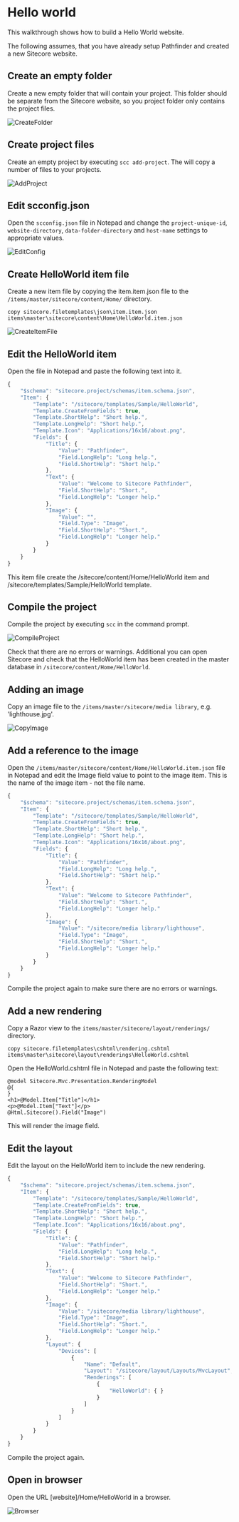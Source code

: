 # Hello world

This walkthrough shows how to build a Hello World website.

The following assumes, that you have already setup Pathfinder and created a new Sitecore website.

## Create an empty folder

Create a new empty folder that will contain your project. This folder should be separate from the
Sitecore website, so you project folder only contains the project files.

![CreateFolder](CreateFolder.png)

## Create project files

Create an empty project by executing `scc add-project`. The will copy a number of files to your projects.

![AddProject](AddProject.png)

## Edit scconfig.json

Open the `scconfig.json` file in Notepad and change the `project-unique-id`, `website-directory`,
`data-folder-directory` and `host-name` settings to appropriate values.

![EditConfig](EditConfig.png)

## Create HelloWorld item file

Create a new item file by copying the item.item.json file to the `/items/master/sitecore/content/Home/` directory.

```
copy sitecore.filetemplates\json\item.item.json items\master\sitecore\content\Home\HelloWorld.item.json
```

![CreateItemFile](CreateItemFile.png)

## Edit the HelloWorld item

Open the file in Notepad and paste the following text into it.

```js
{
    "$schema": "sitecore.project/schemas/item.schema.json",
    "Item": {
        "Template": "/sitecore/templates/Sample/HelloWorld",
        "Template.CreateFromFields": true,
        "Template.ShortHelp": "Short help.",
        "Template.LongHelp": "Short help.",
        "Template.Icon": "Applications/16x16/about.png",
        "Fields": {
            "Title": {
                "Value": "Pathfinder",
                "Field.LongHelp": "Long help.",
                "Field.ShortHelp": "Short help."
            },
            "Text": {
                "Value": "Welcome to Sitecore Pathfinder",
                "Field.ShortHelp": "Short.",
                "Field.LongHelp": "Longer help."
            },
            "Image": {
                "Value": "",
                "Field.Type": "Image",
                "Field.ShortHelp": "Short.",
                "Field.LongHelp": "Longer help."
            }
        }
    }
}
```

This item file create the /sitecore/content/Home/HelloWorld item and /sitecore/templates/Sample/HelloWorld template.

## Compile the project

Compile the project by executing `scc` in the command prompt. 

![CompileProject](CompileProject.png)

Check that there are no errors or warnings. Additional you can open Sitecore and check that the HelloWorld
item has been created in the master database in `/sitecore/content/Home/HelloWorld`.

## Adding an image

Copy an image file to the `/items/master/sitecore/media library`, e.g. 'lighthouse.jpg'.

![CopyImage](CopyImage.png)

## Add a reference to the image

Open the `/items/master/sitecore/content/Home/HelloWorld.item.json` file in Notepad and edit the Image field value
to point to the image item. This is the name of the image item - not the file name.

```js
{
    "$schema": "sitecore.project/schemas/item.schema.json",
    "Item": {
        "Template": "/sitecore/templates/Sample/HelloWorld",
        "Template.CreateFromFields": true,
        "Template.ShortHelp": "Short help.",
        "Template.LongHelp": "Short help.",
        "Template.Icon": "Applications/16x16/about.png",
        "Fields": {
            "Title": {
                "Value": "Pathfinder",
                "Field.LongHelp": "Long help.",
                "Field.ShortHelp": "Short help."
            },
            "Text": {
                "Value": "Welcome to Sitecore Pathfinder",
                "Field.ShortHelp": "Short.",
                "Field.LongHelp": "Longer help."
            },
            "Image": {
                "Value": "/sitecore/media library/lighthouse",
                "Field.Type": "Image",
                "Field.ShortHelp": "Short.",
                "Field.LongHelp": "Longer help."
            }
        }
    }
}
```

Compile the project again to make sure there are no errors or warnings.

## Add a new rendering

Copy a Razor view to the `items/master/sitecore/layout/renderings/` directory.
```
copy sitecore.filetemplates\cshtml\rendering.cshtml items\master\sitecore\layout\renderings\HelloWorld.cshtml
```

Open the HelloWorld.cshtml file in Notepad and paste the following text:

```
@model Sitecore.Mvc.Presentation.RenderingModel
@{
}
<h1>@Model.Item["Title"]</h1>
<p>@Model.Item["Text"]</p>
@Html.Sitecore().Field("Image")
```

This will render the image field.

## Edit the layout

Edit the layout on the HelloWorld item to include the new rendering.

```js
{
    "$schema": "sitecore.project/schemas/item.schema.json",
    "Item": {
        "Template": "/sitecore/templates/Sample/HelloWorld",
        "Template.CreateFromFields": true,
        "Template.ShortHelp": "Short help.",
        "Template.LongHelp": "Short help.",
        "Template.Icon": "Applications/16x16/about.png",
        "Fields": {
            "Title": {
                "Value": "Pathfinder",
                "Field.LongHelp": "Long help.",
                "Field.ShortHelp": "Short help."
            },
            "Text": {
                "Value": "Welcome to Sitecore Pathfinder",
                "Field.ShortHelp": "Short.",
                "Field.LongHelp": "Longer help."
            },
            "Image": {
                "Value": "/sitecore/media library/lighthouse",
                "Field.Type": "Image",
                "Field.ShortHelp": "Short.",
                "Field.LongHelp": "Longer help."
            },
            "Layout": {
                "Devices": [
                    {
                        "Name": "Default",
                        "Layout": "/sitecore/layout/Layouts/MvcLayout",
                        "Renderings": [
                            {
                                "HelloWorld": { }
                            }
                        ]
                    }
                ]
            }
        }
    }
}
```

Compile the project again.

## Open in browser

Open the URL [website]/Home/HelloWorld in a browser.

![Browser](Browser.png)
